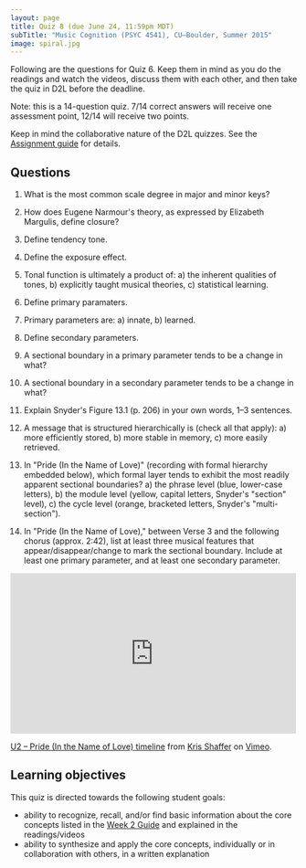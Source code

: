 ```yaml
---
layout: page
title: Quiz 8 (due June 24, 11:59pm MDT)
subTitle: "Music Cognition (PSYC 4541), CU–Boulder, Summer 2015"
image: spiral.jpg
---
```


Following are the questions for Quiz 6. Keep them in mind as you do the readings and watch the videos, discuss them with each other, and then take the quiz in D2L before the deadline.

Note: this is a 14-question quiz. 7/14 correct answers will receive one assessment point, 12/14 will receive two points.

Keep in mind the collaborative nature of the D2L quizzes. See the [Assignment guide](/assessments/) for details.

## Questions

1. What is the most common scale degree in major and minor keys?

2. How does Eugene Narmour's theory, as expressed by Elizabeth Margulis, define closure?

3. Define tendency tone.

4. Define the exposure effect.

5. Tonal function is ultimately a product of: a) the inherent qualities of tones, b) explicitly taught musical theories, c) statistical learning.

6. Define primary paramaters.

7. Primary parameters are: a) innate, b) learned.

8. Define secondary parameters.

9. A sectional boundary in a primary parameter tends to be a change in what?

10. A sectional boundary in a secondary parameter tends to be a change in what?

11. Explain Snyder's Figure 13.1 (p. 206) in your own words, 1–3 sentences.

12. A message that is structured hierarchically is (check all that apply): a) more efficiently stored, b) more stable in memory, c) more easily retrieved.

13. In "Pride (In the Name of Love)" (recording with formal hierarchy embedded below), which formal layer tends to exhibit the most readily apparent sectional boundaries? a) the phrase level (blue, lower-case letters), b) the module level (yellow, capital letters, Snyder's "section" level), c) the cycle level (orange, bracketed letters, Snyder's "multi-section").

14. In "Pride (In the Name of Love)," between Verse 3 and the following chorus (approx. 2:42), list at least three musical features that appear/disappear/change to mark the sectional boundary. Include at least one primary parameter, and at least one secondary parameter.

<iframe src="https://player.vimeo.com/video/131251236" width="500" height="281" frameborder="0" webkitallowfullscreen mozallowfullscreen allowfullscreen></iframe> <p><a href="https://vimeo.com/131251236">U2 &ndash; Pride (In the Name of Love) timeline</a> from <a href="https://vimeo.com/user11692346">Kris Shaffer</a> on <a href="https://vimeo.com">Vimeo</a>.</p>

## Learning objectives

This quiz is directed towards the following student goals:

- ability to recognize, recall, and/or find basic information about the core concepts listed in the [Week 2 Guide](/week2/) and explained in the readings/videos  
- ability to synthesize and apply the core concepts, individually or in collaboration with others, in a written explanation  